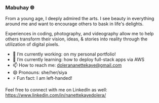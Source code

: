 ### Mabuhay :globe_with_meridians:

From a young age, I deeply admired the arts. I see beauty in everything around me and want to encourage others to bask in life's delights.

Experiences in coding, photography, and videography allow me to help others transform their vision, ideas, & stories into reality through the utilization of digital pixels.


- 🔭 I’m currently working: on my personal portfolio!
- 🌱 I’m currently learning: how to deploy full-stack apps via AWS
- 📫 How to reach me: dolerananettekaye@gmail.com
- 😄 Pronouns: she/her/siya
- ⚡ Fun fact: I am left-handed!

Feel free to connect with me on LinkedIn as well: https://www.linkedin.com/in/nanettekayedolera/
